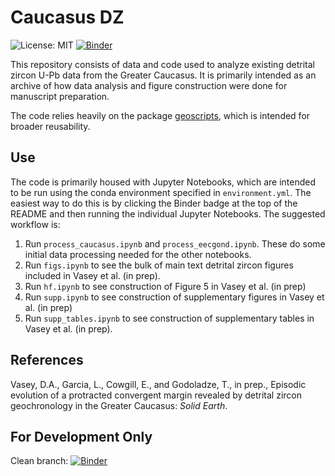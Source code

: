 # Caucasus DZ
![License: MIT](https://img.shields.io/badge/License-MIT-yellow.svg) [![Binder](https://mybinder.org/badge_logo.svg)](https://mybinder.org/v2/gh/dyvasey/dz-caucasus/HEAD)

This repository consists of data and code used to analyze existing detrital zircon U-Pb data from the Greater Caucasus. It is primarily intended as an archive of how data analysis and figure construction were done for manuscript preparation. 

The code relies heavily on the package [geoscripts](https://github.com/dyvasey/geoscripts), which is intended for broader reusability.

## Use
The code is primarily housed with Jupyter Notebooks, which are intended to be run using the conda environment specified in `environment.yml`. The easiest way to do this is by clicking the Binder badge at the top of the README and then running the individual Jupyter Notebooks. The suggested workflow is:

1. Run `process_caucasus.ipynb` and `process_eecgond.ipynb`. These do some initial data processing needed for the other notebooks.
2. Run `figs.ipynb` to see the bulk of main text detrital zircon figures included in Vasey et al. (in prep).
3. Run `hf.ipynb` to see construction of Figure 5 in Vasey et al. (in prep)
4. Run `supp.ipynb` to see construction of supplementary figures in Vasey et al. (in prep)
5. Run `supp_tables.ipynb` to see construction of supplementary tables in Vasey et al. (in prep).

## References
Vasey, D.A., Garcia, L., Cowgill, E., and Godoladze, T., in prep., Episodic evolution of a protracted convergent margin revealed by detrital zircon geochronology in the Greater Caucasus: _Solid Earth_.

## For Development Only

Clean branch: [![Binder](https://mybinder.org/badge_logo.svg)](https://mybinder.org/v2/gh/dyvasey/dz-caucasus/clean)




